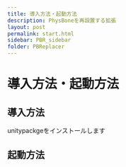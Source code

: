 ```yaml
---
title: 導入方法・起動方法
description: PhysBoneを再設置する拡張
layout: post
permalink: start.html
sidebar: PBR_sidebar
folder: PBReplacer
---
```


# 導入方法・起動方法

## 導入方法

unitypackgeをインストールします

## 起動方法

